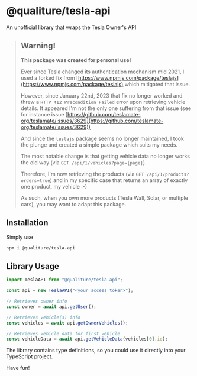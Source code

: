 # @qualiture/tesla-api
An unofficial library that wraps the Tesla Owner's API

> ## Warning!
>
>**This package was created for personal use!**
>
> Ever since Tesla changed its authentication mechanism mid 2021, I used a forked fix from [https://www.npmjs.com/package/teslajs](https://www.npmjs.com/package/teslajs) which mitigated that issue.
>
> However, since January 22nd, 2023 that fix no longer worked and threw a `HTTP 412 Precondition Failed` error upon retrieving vehicle details. It appeared I'm not the only one suffering from that issue (see for instance issue [https://github.com/teslamate-org/teslamate/issues/3629](https://github.com/teslamate-org/teslamate/issues/3629))
>
> And since the `teslajs` package seems no longer maintained, I took the plunge and created a simple package which suits my needs.
>
> The most notable change is that getting vehicle data no longer works the old way (via `GET /api/1/vehicles?page={page}`).
>
> Therefore, I'm now retrieving the products (via `GET /api/1/products?orders=true`) and in my specific case that returns an array of exactly one product, my vehicle :-)
>
> As such, when you own more products (Tesla Wall, Solar, or multiple cars), you may want to adapt this package. 

## Installation

Simply use 

```bash
npm i @qualiture/tesla-api
```

## Library Usage

```typescript
import TeslaAPI from "@qualiture/tesla-api";

const api = new TeslaAPI("<your access token>");

// Retrieves owner info
const owner = await api.getUser();

// Retrieves vehicle(s) info
const vehicles = await api.getOwnerVehicles();

// Retrieves vehicle data for first vehicle
const vehicleData = await api.getVehicleData(vehicles[0].id);
```

The library contains type definitions, so you could use it directly into your TypeScript project.

Have fun!
